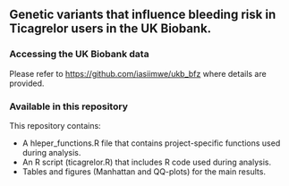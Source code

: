 ## Genetic variants that influence bleeding risk in Ticagrelor users in the UK Biobank. 

### Accessing the UK Biobank data
Please refer to https://github.com/iasiimwe/ukb_bfz where details are provided.

### Available in this repository
This repository contains:
* A hleper_functions.R file that contains project-specific functions used during analysis.
* An R script (ticagrelor.R) that includes R code used during analysis.
* Tables and figures (Manhattan and QQ-plots) for the main results.
